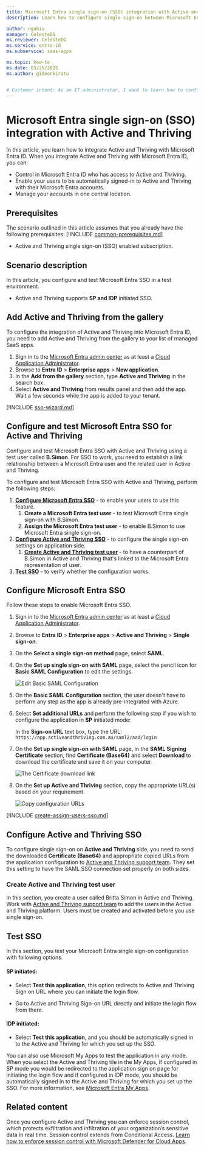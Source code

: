```yaml
---
title: Microsoft Entra single sign-on (SSO) integration with Active and Thriving
description: Learn how to configure single sign-on between Microsoft Entra ID and Active and Thriving.

author: nguhiu
manager: CelesteDG
ms.reviewer: CelesteDG
ms.service: entra-id
ms.subservice: saas-apps

ms.topic: how-to
ms.date: 03/25/2025
ms.author: gideonkiratu


# Customer intent: As an IT administrator, I want to learn how to configure single sign-on between Microsoft Entra ID and Active and Thriving so that I can control who has access to Active and Thriving, enable automatic sign-in with Microsoft Entra accounts, and manage my accounts in one central location.
---
```


# Microsoft Entra single sign-on (SSO) integration with Active and Thriving

In this article,  you learn how to integrate Active and Thriving with Microsoft Entra ID. When you integrate Active and Thriving with Microsoft Entra ID, you can:

* Control in Microsoft Entra ID who has access to Active and Thriving.
* Enable your users to be automatically signed-in to Active and Thriving with their Microsoft Entra accounts.
* Manage your accounts in one central location.

## Prerequisites

The scenario outlined in this article assumes that you already have the following prerequisites:
[!INCLUDE [common-prerequisites.md](~/identity/saas-apps/includes/common-prerequisites.md)]
* Active and Thriving single sign-on (SSO) enabled subscription.

## Scenario description

In this article,  you configure and test Microsoft Entra SSO in a test environment.

* Active and Thriving supports **SP and IDP** initiated SSO.

## Add Active and Thriving from the gallery

To configure the integration of Active and Thriving into Microsoft Entra ID, you need to add Active and Thriving from the gallery to your list of managed SaaS apps.

1. Sign in to the [Microsoft Entra admin center](https://entra.microsoft.com) as at least a [Cloud Application Administrator](~/identity/role-based-access-control/permissions-reference.md#cloud-application-administrator).
1. Browse to **Entra ID** > **Enterprise apps** > **New application**.
1. In the **Add from the gallery** section, type **Active and Thriving** in the search box.
1. Select **Active and Thriving** from results panel and then add the app. Wait a few seconds while the app is added to your tenant.

 [!INCLUDE [sso-wizard.md](~/identity/saas-apps/includes/sso-wizard.md)]

<a name='configure-and-test-azure-ad-sso-for-active-and-thriving'></a>

## Configure and test Microsoft Entra SSO for Active and Thriving

Configure and test Microsoft Entra SSO with Active and Thriving using a test user called **B.Simon**. For SSO to work, you need to establish a link relationship between a Microsoft Entra user and the related user in Active and Thriving.

To configure and test Microsoft Entra SSO with Active and Thriving, perform the following steps:

1. **[Configure Microsoft Entra SSO](#configure-azure-ad-sso)** - to enable your users to use this feature.
    1. **Create a Microsoft Entra test user** - to test Microsoft Entra single sign-on with B.Simon.
    1. **Assign the Microsoft Entra test user** - to enable B.Simon to use Microsoft Entra single sign-on.
1. **[Configure Active and Thriving SSO](#configure-active-and-thriving-sso)** - to configure the single sign-on settings on application side.
    1. **[Create Active and Thriving test user](#create-active-and-thriving-test-user)** - to have a counterpart of B.Simon in Active and Thriving that's linked to the Microsoft Entra representation of user.
1. **[Test SSO](#test-sso)** - to verify whether the configuration works.

<a name='configure-azure-ad-sso'></a>

## Configure Microsoft Entra SSO

Follow these steps to enable Microsoft Entra SSO.

1. Sign in to the [Microsoft Entra admin center](https://entra.microsoft.com) as at least a [Cloud Application Administrator](~/identity/role-based-access-control/permissions-reference.md#cloud-application-administrator).
1. Browse to **Entra ID** > **Enterprise apps** > **Active and Thriving** > **Single sign-on**.
1. On the **Select a single sign-on method** page, select **SAML**.
1. On the **Set up single sign-on with SAML** page, select the pencil icon for **Basic SAML Configuration** to edit the settings.

   ![Edit Basic SAML Configuration](common/edit-urls.png)

1. On the **Basic SAML Configuration** section, the user doesn't have to perform any step as the app is already pre-integrated with Azure.

1. Select **Set additional URLs** and perform the following step if you wish to configure the application in **SP** initiated mode:

    In the **Sign-on URL** text box, type the URL:
    `https://app.activeandthriving.com.au/saml2/aad/login`

1. On the **Set up single sign-on with SAML** page, in the **SAML Signing Certificate** section,  find **Certificate (Base64)** and select **Download** to download the certificate and save it on your computer.

	![The Certificate download link](common/certificatebase64.png)

1. On the **Set up Active and Thriving** section, copy the appropriate URL(s) based on your requirement.

	![Copy configuration URLs](common/copy-configuration-urls.png)

<a name='create-an-azure-ad-test-user'></a>

[!INCLUDE [create-assign-users-sso.md](~/identity/saas-apps/includes/create-assign-users-sso.md)]

## Configure Active and Thriving SSO

To configure single sign-on on **Active and Thriving** side, you need to send the downloaded **Certificate (Base64)** and appropriate copied URLs from the application configuration to [Active and Thriving support team](mailto:support@activeandthriving.com.au). They set this setting to have the SAML SSO connection set properly on both sides.

### Create Active and Thriving test user

In this section, you create a user called Britta Simon in Active and Thriving. Work with [Active and Thriving support team](mailto:support@activeandthriving.com.au) to add the users in the Active and Thriving platform. Users must be created and activated before you use single sign-on.

## Test SSO 

In this section, you test your Microsoft Entra single sign-on configuration with following options. 

#### SP initiated:

* Select **Test this application**, this option redirects to Active and Thriving Sign on URL where you can initiate the login flow.  

* Go to Active and Thriving Sign-on URL directly and initiate the login flow from there.

#### IDP initiated:

* Select **Test this application**, and you should be automatically signed in to the Active and Thriving for which you set up the SSO. 

You can also use Microsoft My Apps to test the application in any mode. When you select the Active and Thriving tile in the My Apps, if configured in SP mode you would be redirected to the application sign on page for initiating the login flow and if configured in IDP mode, you should be automatically signed in to the Active and Thriving for which you set up the SSO. For more information, see [Microsoft Entra My Apps](/azure/active-directory/manage-apps/end-user-experiences#azure-ad-my-apps).

## Related content

Once you configure Active and Thriving you can enforce session control, which protects exfiltration and infiltration of your organization’s sensitive data in real time. Session control extends from Conditional Access. [Learn how to enforce session control with Microsoft Defender for Cloud Apps](/cloud-app-security/proxy-deployment-aad).
